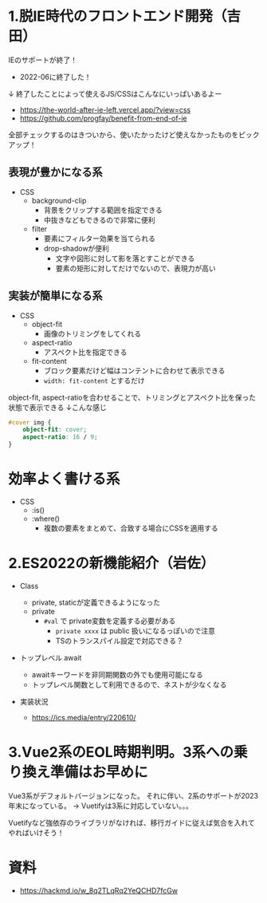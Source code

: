 # 1.脱IE時代のフロントエンド開発（吉田）
IEのサポートが終了！
- 2022-06に終了した！

↓ 終了したことによって使えるJS/CSSはこんなにいっぱいあるよー
- https://the-world-after-ie-left.vercel.app/?view=css
- https://github.com/progfay/benefit-from-end-of-ie

全部チェックするのはきついから、使いたかったけど使えなかったものをピックアップ！

## 表現が豊かになる系
- CSS
    - background-clip
        - 背景をクリップする範囲を指定できる
        - 中抜きなどもできるので非常に便利
    - filter
        - 要素にフィルター効果を当てられる
        - drop-shadowが便利
            - 文字や図形に対して影を落とすことができる
            - 要素の矩形に対してだけでないので、表現力が高い

## 実装が簡単になる系
- CSS
    - object-fit
        - 画像のトリミングをしてくれる
    - aspect-ratio
        - アスペクト比を指定できる
    - fit-content
        - ブロック要素だけど幅はコンテントに合わせて表示できる
        - `width: fit-content` とするだけ

object-fit, aspect-ratioを合わせることで、トリミングとアスペクト比を保った状態で表示できる
↓こんな感じ
```css
#cover img {
    object-fit: cover;
    aspect-ratio: 16 / 9;
}
```

# 効率よく書ける系
- CSS
    - :is()
    - :where()
        - 複数の要素をまとめて、合致する場合にCSSを適用する

# 2.ES2022の新機能紹介（岩佐）

- Class
    - private, staticが定義できるようになった
    - private
        - `#val` で private変数を定義する必要がある
            - `private xxxx` は public 扱いになるっぽいので注意
            - TSのトランスパイル設定で対応できる？

- トップレベル await
    - awaitキーワードを非同期関数の外でも使用可能になる
    - トップレベル関数として利用できるので、ネストが少なくなる

- 実装状況
  - https://ics.media/entry/220610/

# 3.Vue2系のEOL時期判明。3系への乗り換え準備はお早めに
Vue3系がデフォルトバージョンになった。
それに伴い、2系のサポートが2023年末になっている。
-> Vuetifyは3系に対応していない。。。

Vuetifyなど強依存のライブラリがなければ、移行ガイドに従えば気合を入れてやればいけそう！

# 資料
- https://hackmd.io/w_8q2TLqRq2YeQCHD7fcGw
